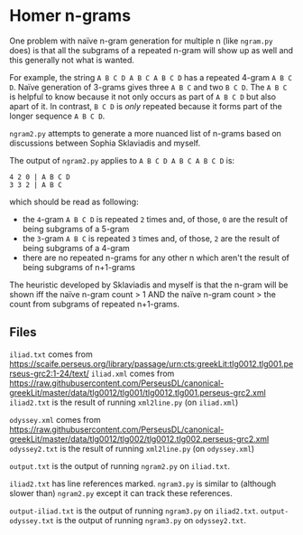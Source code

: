 # Homer n-grams

One problem with naïve n-gram generation for multiple n (like `ngram.py` does) is that all the subgrams of a repeated n-gram will show up as well and this generally not what is wanted.

For example, the string `A B C D A B C A B C D` has a repeated 4-gram `A B C D`. Naïve generation of 3-grams gives three `A B C` and two `B C D`. The `A B C` is helpful to know because it not only occurs as part of `A B C D` but also apart of it. In contrast, `B C D` is _only_ repeated because it forms part of the longer sequence `A B C D`.

`ngram2.py` attempts to generate a more nuanced list of n-grams based on discussions between Sophia Sklaviadis and myself.

The output of `ngram2.py` applies to `A B C D A B C A B C D` is:

```
4 2 0 | A B C D
3 3 2 | A B C
```

which should be read as following:

* the `4`-gram `A B C D` is repeated `2` times and, of those, `0` are the result of being subgrams of a 5-gram
* the `3`-gram `A B C` is repeated `3` times and, of those, `2` are the result of being subgrams of a 4-gram
* there are no repeated n-grams for any other n which aren't the result of being subgrams of n+1-grams

The heuristic developed by Sklaviadis and myself is that the n-gram will be shown iff the naïve n-gram count > 1 AND the naïve n-gram count > the count from subgrams of repeated n+1-grams.

## Files

`iliad.txt` comes from https://scaife.perseus.org/library/passage/urn:cts:greekLit:tlg0012.tlg001.perseus-grc2:1-24/text/
`iliad.xml` comes from https://raw.githubusercontent.com/PerseusDL/canonical-greekLit/master/data/tlg0012/tlg001/tlg0012.tlg001.perseus-grc2.xml
`iliad2.txt` is the result of running `xml2line.py` (on `iliad.xml`)

`odyssey.xml` comes from https://raw.githubusercontent.com/PerseusDL/canonical-greekLit/master/data/tlg0012/tlg002/tlg0012.tlg002.perseus-grc2.xml
`odyssey2.txt` is the result of running `xml2line.py` (on `odyssey.xml`)

`output.txt` is the output of running `ngram2.py` on `iliad.txt`.

`iliad2.txt` has line references marked. `ngram3.py` is similar to (although slower than) `ngram2.py` except it can track these references.

`output-iliad.txt` is the output of running `ngram3.py` on `iliad2.txt`.
`output-odyssey.txt` is the output of running `ngram3.py` on `odyssey2.txt`.
